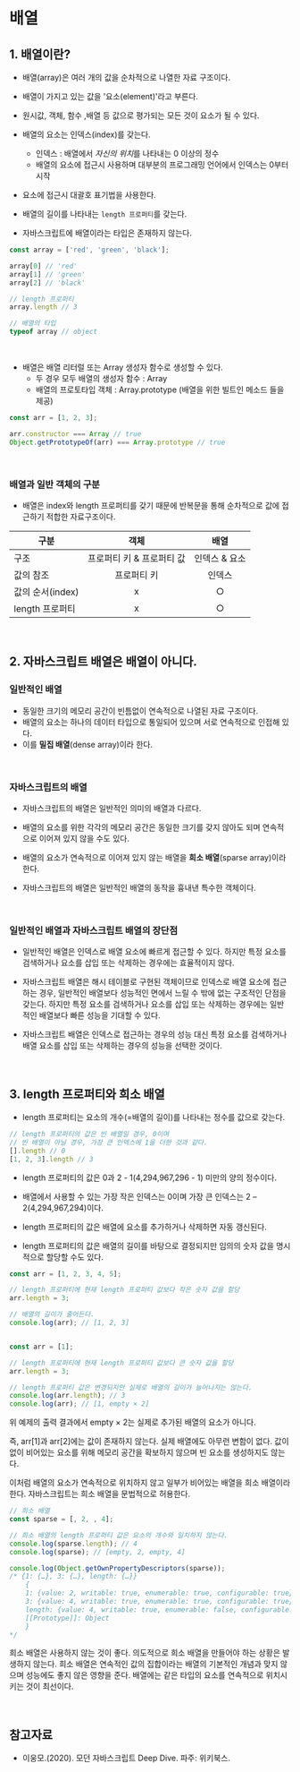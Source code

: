 # 배열

## 1. 배열이란?

- 배열(array)은 여러 개의 값을 순차적으로 나열한 자료 구조이다.
- 배열이 가지고 있는 값을 '요소(element)'라고 부른다.

- 원시값, 객체, 함수 ,배열 등 값으로 평가되는 모든 것이 요소가 될 수 있다.
- 배열의 요소는 인덱스(index)를 갖는다.
  - 인덱스 : 배열에서 *자신의 위치*를 나타내는 0 이상의 정수
  - 배열의 요소에 접근시 사용하며 대부분의 프로그래밍 언어에서 인덱스는 0부터 시작
- 요소에 접근시 대괄호 표기법을 사용한다.
- 배열의 길이를 나타내는 `length 프로퍼티`를 갖는다.
- 자바스크립트에 배열이라는 타입은 존재하지 않는다.

```javascript
const array = ['red', 'green', 'black'];

array[0] // 'red'
array[1] // 'green'
array[2] // 'black'

// length 프로퍼티
array.length // 3

// 배열의 타입
typeof array // object
```

</br>

- 배열은 배열 리터럴 또는 Array 생성자 함수로 생성할 수 있다. 
  - 두 경우 모두 배열의 생성자 함수 : Array
  - 배열의 프로토타입 객체 : Array.prototype (배열을 위한 빌트인 메소드 들을 제공)

```javascript
const arr = [1, 2, 3];

arr.constructor === Array // true
Object.getPrototypeOf(arr) === Array.prototype // true
```

</br>

### 배열과 일반 객체의 구분

- 배열은 index와 length 프로퍼티를 갖기 때문에 반복문을 통해 순차적으로 값에 접근하기 적합한 자료구조이다.

| 구분             |           객체            |     배열      |
| ---------------- | :-----------------------: | :-----------: |
| 구조             | 프로퍼티 키 & 프로퍼티 값 | 인덱스 & 요소 |
| 값의 참조        |        프로퍼티 키        |    인덱스     |
| 값의 순서(index) |             x             |       ○       |
| length 프로퍼티  |             x             |       ○       |

</br>

## 2. 자바스크립트 배열은 배열이 아니다.

### 일반적인 배열

- 동일한 크기의 메모리 공간이 빈틈없이 연속적으로 나열된 자료 구조이다.
- 배열의 요소는 하나의 데이터 타입으로 통일되어 있으며 서로 연속적으로 인접해 있다.
- 이를 **밀집 배열**(dense array)이라 한다.

</br>

### 자바스크립트의 배열

- 자바스크립트의 배열은 일반적인 의미의 배열과 다르다.
- 배열의 요소를 위한 각각의 메모리 공간은 동일한 크기를 갖지 않아도 되며 연속적으로 이어져 있지 않을 수도 있다.
- 배열의 요소가 연속적으로 이어져 있지 않는 배열을 **희소 배열**(sparse array)이라 한다.

- 자바스크립트의 배열은 일반적인 배열의 동작을 흉내낸 특수한 객체이다.

</br>

### 일반적인 배열과 자바스크립트 배열의 장단점

- 일반적인 배열은 인덱스로 배열 요소에 빠르게 접근할 수 있다. 하지만 특정 요소를 검색하거나 요소를 삽입 또는 삭제하는 경우에는 효율적이지 않다.
- 자바스크립트 배열은 해시 테이블로 구현된 객체이므로 인덱스로 배열 요소에 접근하는 경우, 일반적인 배열보다 성능적인 면에서 느릴 수 밖에 없는 구조적인 단점을 갖는다. 하지만 특정 요소를 검색하거나 요소를 삽입 또는 삭제하는 경우에는 일반적인 배열보다 빠른 성능을 기대할 수 있다.

- 자바스크립트 배열은 인덱스로 접근하는 경우의 성능 대신 특정 요소를 검색하거나 배열 요소를 삽입 또는 삭제하는 경우의 성능을 선택한 것이다.

</br>

## 3. length 프로퍼티와 희소 배열

- length 프로퍼티는 요소의 개수(=배열의 길이)를 나타내는 정수를 값으로 갖는다.

```javascript
// length 프로퍼티의 값은 빈 배열일 경우, 0이며 
// 빈 배열이 아닐 경우, 가장 큰 인덱스에 1을 더한 것과 같다.
[].length // 0
[1, 2, 3].length // 3
```

- length 프로퍼티의 값은 0과 2 - 1(4,294,967,296 - 1) 미만의 양의 정수이다.
- 배열에서 사용할 수 있는 가장 작은 인덱스는 0이며 가장 큰 인덱스는 2 – 2(4,294,967,294)이다.

- length 프로퍼티의 값은 배열에 요소를 추가하거나 삭제하면 자동 갱신된다.
- length 프로퍼티의 값은 배열의 길이를 바탕으로 결정되지만 임의의 숫자 값을 명시적으로 할당할 수도 있다.

```javascript
const arr = [1, 2, 3, 4, 5];

// length 프로퍼티에 현재 length 프로퍼티 값보다 작은 숫자 값을 할당
arr.length = 3;

// 배열의 길이가 줄어든다.
console.log(arr); // [1, 2, 3]


const arr = [1];

// length 프로퍼티에 현재 length 프로퍼티 값보다 큰 숫자 값을 할당
arr.length = 3;

// length 프로퍼티 값은 변경되지만 실제로 배열의 길이가 늘어나지는 않는다.
console.log(arr.length); // 3
console.log(arr); // [1, empty × 2]
```

위 예제의 출력 결과에서 empty × 2는 실제로 추가된 배열의 요소가 아니다. 

즉, arr[1]과 arr[2]에는 값이 존재하지 않는다. 실제 배열에도 아무런 변함이 없다. 값이 없이 비어있는 요소를 위해 메모리 공간을 확보하지 않으며 빈 요소를 생성하지도 않는다.

이처럼 배열의 요소가 연속적으로 위치하지 않고 일부가 비어있는 배열을 희소 배열이라 한다. 자바스크립트는 희소 배열을 문법적으로 허용한다. 

```javascript
// 희소 배열
const sparse = [, 2, , 4];

// 희소 배열의 length 프로퍼티 값은 요소의 개수와 일치하지 않는다.
console.log(sparse.length); // 4
console.log(sparse); // [empty, 2, empty, 4]

console.log(Object.getOwnPropertyDescriptors(sparse));
/* {1: {…}, 3: {…}, length: {…}}
	{
	1: {value: 2, writable: true, enumerable: true, configurable: true}
	3: {value: 4, writable: true, enumerable: true, configurable: true}
	length: {value: 4, writable: true, enumerable: false, configurable: false}
	[[Prototype]]: Object
	}
*/
```

희소 배열은 사용하지 않는 것이 좋다. 의도적으로 희소 배열을 만들어야 하는 상황은 발생하지 않는다. 희소 배열은 연속적인 값의 집합이라는 배열의 기본적인 개념과 맞지 않으며 성능에도 좋지 않은 영향을 준다. 배열에는 같은 타입의 요소를 연속적으로 위치시키는 것이 최선이다.

</br>

## 참고자료

- 이웅모.(2020). 모던 자바스크립트 Deep Dive. 파주: 위키북스.